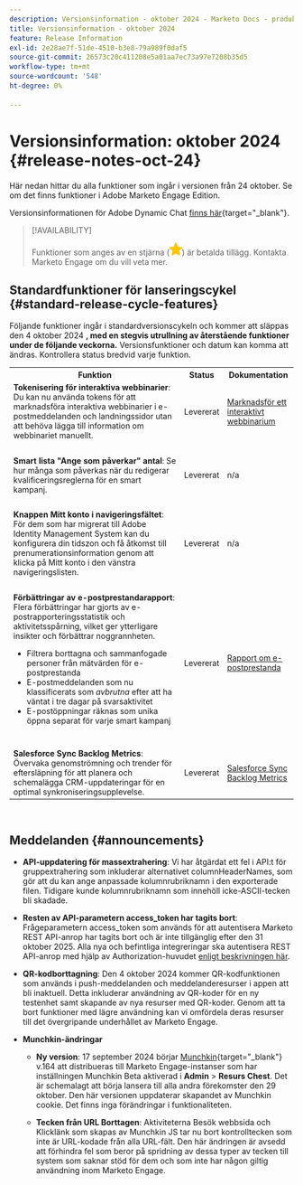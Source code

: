 ```yaml
---
description: Versionsinformation - oktober 2024 - Marketo Docs - produktdokumentation
title: Versionsinformation - oktober 2024
feature: Release Information
exl-id: 2e28ae7f-51de-4510-b3e8-79a989f0daf5
source-git-commit: 26573c20c411208e5a01aa7ec73a97e7208b35d5
workflow-type: tm+mt
source-wordcount: '548'
ht-degree: 0%

---
```


# Versionsinformation: oktober 2024 {#release-notes-oct-24}

Här nedan hittar du alla funktioner som ingår i versionen från 24 oktober. Se om det finns funktioner i Adobe Marketo Engage Edition.

Versionsinformationen för Adobe Dynamic Chat [finns här](/help/marketo/release-notes/dynamic-chat.md){target="_blank"}.

>[!AVAILABILITY]
>
>Funktioner som anges av en stjärna (![stjärna](assets/yellow-star.png)) är betalda tillägg. Kontakta Marketo Engage om du vill veta mer.

## Standardfunktioner för lanseringscykel {#standard-release-cycle-features}

Följande funktioner ingår i standardversionscykeln och kommer att släppas den 4 oktober 2024 **, med en stegvis utrullning av återstående funktioner under de följande veckorna.** Versionsfunktioner och datum kan komma att ändras. Kontrollera status bredvid varje funktion.

<table style="table-layout:auto">
 <tbody>
  <tr>
   <th style="width:65%">Funktion</th>
   <th style="width:10%">Status</th>
   <th style="width:25%">Dokumentation</th>
  </tr>
    <tr>
   <td><strong>Tokenisering för interaktiva webbinarier</strong>: Du kan nu använda tokens för att marknadsföra interaktiva webbinarier i e-postmeddelanden och landningssidor utan att behöva lägga till information om webbinariet manuellt.</td>
   <td>Levererat</td>
   <td><a href="/help/marketo/product-docs/demand-generation/events/interactive-webinars/promoting-an-interactive-webinar.md#interactive-webinars-tokens" target="_blank">Marknadsför ett interaktivt webbinarium</a></td>
  </tr>
  <tr>
   <td> </td>
   <td> </td>
   <td> </td>
  </tr>
  </tr>
   <tr>
   <td><strong>Smart lista "Ange som påverkar" antal</strong>: Se hur många som påverkas när du redigerar kvalificeringsreglerna för en smart kampanj.</td>
   <td>Levererat</td>
   <td>n/a</td>
  </tr>
  <tr>
   <td> </td>
   <td> </td>
   <td> </td>
  </tr>
  </tr>
   <tr>
   <td><strong>Knappen Mitt konto i navigeringsfältet</strong>: För dem som har migrerat till Adobe Identity Management System kan du konfigurera din tidszon och få åtkomst till prenumerationsinformation genom att klicka på Mitt konto i den vänstra navigeringslisten.</td>
   <td>Levererat</td>
   <td>n/a</td>
  </tr>
  <tr>
   <td> </td>
   <td> </td>
   <td> </td>
  </tr>
   <tr>
   <td><strong>Förbättringar av e-postprestandarapport</strong>: Flera förbättringar har gjorts av e-postrapporteringsstatistik och aktivitetsspårning, vilket ger ytterligare insikter och förbättrar noggrannheten.
   <ul>
   <li>Filtrera borttagna och sammanfogade personer från mätvärden för e-postprestanda</li>
   <li>E-postmeddelanden som nu klassificerats som <i>avbrutna</i> efter att ha väntat i tre dagar på svarsaktivitet</li>
   <li>E-postöppningar räknas som unika öppna separat för varje smart kampanj</li>
   </td>
   <td>Levererat</td>
   <td><a href="/help/marketo/product-docs/email-marketing/email-programs/email-program-data/email-performance-report.md" target="_blank">Rapport om e-postprestanda</a></td>
  </tr>
  <tr>
   <td> </td>
   <td> </td>
   <td> </td>
  </tr>
   <tr>
   <td><strong>Salesforce Sync Backlog Metrics</strong>: Övervaka genomströmning och trender för eftersläpning för att planera och schemalägga CRM-uppdateringar för en optimal synkroniseringsupplevelse.
   </td>
   <td>Levererat</td>
   <td><a href="/help/marketo/product-docs/crm-sync/salesforce-sync/salesforce-sync-backlog-metrics.md" target="_blank">Salesforce Sync Backlog Metrics</a></td>
  </tr>
 </tbody>
</table>
<br/>

## Meddelanden {#announcements}

* **API-uppdatering för massextrahering**: Vi har åtgärdat ett fel i API:t för gruppextrahering som inkluderar alternativet columnHeaderNames, som gör att du kan ange anpassade kolumnrubriknamn i den exporterade filen. Tidigare kunde kolumnrubriknamn som innehöll icke-ASCII-tecken bli skadade.

* **Resten av API-parametern access_token har tagits bort**: Frågeparametern access_token som används för att autentisera Marketo REST API-anrop har tagits bort och är inte tillgänglig efter den 31 oktober 2025. Alla nya och befintliga integreringar ska autentisera REST API-anrop med hjälp av Authorization-huvudet [ enligt beskrivningen här](https://experienceleague.adobe.com/en/docs/marketo-developer/marketo/rest/authentication#using-an-access-token).


* **QR-kodborttagning**: Den 4 oktober 2024 kommer QR-kodfunktionen som används i push-meddelanden och meddelanderesurser i appen att bli inaktuell. Detta inkluderar användning av QR-koder för en ny testenhet samt skapande av nya resurser med QR-koder. Genom att ta bort funktioner med lägre användning kan vi omfördela deras resurser till det övergripande underhållet av Marketo Engage.

* **Munchkin-ändringar**

   * **Ny version**: 17 september 2024 börjar [Munchkin](/help/marketo/product-docs/administration/setup-administration/munchkin.md){target="_blank"} v.164 att distribueras till Marketo Engage-instanser som har inställningen Munchkin Beta aktiverad i **Admin** > **Resurs Chest**. Det är schemalagt att börja lansera till alla andra förekomster den 29 oktober. Den här versionen uppdaterar skapandet av Munchkin cookie. Det finns inga förändringar i funktionaliteten.

   * **Tecken från URL Borttagen**: Aktiviteterna Besök webbsida och Klicklänk som skapas av Munchkin JS tar nu bort kontrolltecken som inte är URL-kodade från alla URL-fält. Den här ändringen är avsedd att förhindra fel som beror på spridning av dessa typer av tecken till system som saknar stöd för dem och som inte har någon giltig användning inom Marketo Engage.
